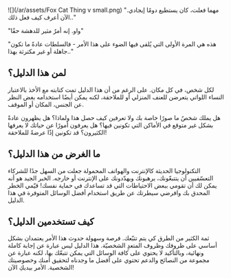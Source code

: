 ![](/ar/assets/Fox Cat Thing v small.png)
"مهما فعلت، كان يستطيع دومًا إيجادي. الآن أعرف كيف فعل ذلك.."

"واو. إنه أمرٌ مثير للدهشة حقًا"

"هذه هي المرة الأولى التي يُلقى فيها الضوء على هذا الأمر - فالسلطات عادةً ما تكون جاهلة أو غير مكترثة بهذا.."


## لمن هذا الدليل؟
لكل شخص، في كل مكان. على الرغم من أن هذا الدليل تمت كتابته مع الأخذ بالاعتبار النساء اللواتي يتعرضن للعنف المنزلي أو للملاحقة، لكنه يمكن أيضًا استخدامه بغض النظر عن الجنس، المكان أو الموقف.
 
هل يملك شخصٌ ما صورًا خاصة بك ولا تعرفين كيف حصل هذا ولماذا؟ هل يظهرون عادةً بشكل غير متوقع في الأماكن التي تكونين فيها؟ هل يعرفون أمورًا عن حياتك لا يعرفها الكثيرون؟ قد تكونين إذًا عرضةً للملاحقة!


## ما الغرض من هذا الدليل؟ 
التكنولوجيا الحديثة كالإنترنت والهواتف المحمولة جعلت من السهل جدًا للشركاء التعسّفيين أن يتتبعّونك، يرهبونك ويهدّدونك على الإنترنت أو خارجه. الخبر الجيد هو أنه يمكن لك أن تقومي ببعض الاحتياطات التي قد تساعدك في حماية نفسك! قيّمي الخطر المحدق بك وافرضي سيطرتك عن طريق استخدام أفضل الوسائل المتوفرة في هذا الدليل.


## كيف تستخدمين الدليل؟ 
ثمة الكثير من الطرق كي يتم تتبّعك. فرصة وسهولة حدوث هذا الأمر يعتمدان بشكل أساسي على ظروفك وظروف المتعدٍ الشخصيّة. هذا الدليل ليس عبارة عن إجابة كاملة ونهائية، وبالتأكيد لا يحتوي على كافة الوسائل التي يمكن تتبعّك بها، لكنه عبارة عن مجموعة من النصائح والدعم تحتوي على أفضل ما وجدناه لتحقيق أمنك وخصوصيتك الشخصية. الأمر بيديكِ الآن!


 
